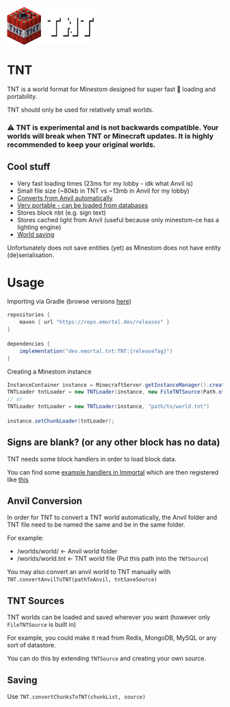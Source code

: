 <img src="https://github.com/EmortalMC/TNT/blob/main/.github/tntlogo.png?raw=true" width="40%" alt="EmortalMC Banner">

# TNT
TNT is a world format for Minestom designed for super fast 🚀 loading and portability.

TNT should only be used for relatively small worlds.

### ⚠ TNT is experimental and is not backwards compatible. Your worlds will break when TNT or Minecraft updates. It is highly recommended to keep your original worlds.

## Cool stuff
- Very fast loading times (23ms for my lobby - idk what Anvil is)
- Small file size (~80kb in TNT vs ~13mb in Anvil for my lobby)
- [Converts from Anvil automatically](#anvil-conversion)
- [Very portable - can be loaded from databases](#tnt-sources)
- Stores block nbt (e.g. sign text)
- Stores cached light from Anvil (useful because only minestom-ce has a lighting engine)
- [World saving](#saving)

Unfortunately does not save entities (yet) as Minestom does not have entity (de)serialisation.

# Usage
Importing via Gradle (browse versions [here](https://repo.emortal.dev/#/releases/dev/emortal/tnt/TNT))
```groovy
repositories {
    maven { url "https://repo.emortal.dev/releases" }
}

dependencies {
    implementation("dev.emortal.tnt:TNT:{releaseTag}")
}
```
Creating a Minestom instance

```java
InstanceContainer instance = MinecraftServer.getInstanceManager().createInstanceContainer();
TNTLoader tntLoader = new TNTLoader(instance, new FileTNTSource(Path.of("path/to/world.tnt")));
// or
TNTLoader tntLoader = new TNTLoader(instance, "path/to/world.tnt")
        
instance.setChunkLoader(tntLoader);
```

## Signs are blank? (or any other block has no data)
TNT needs some block handlers in order to load block data.

You can find some [example handlers in Immortal](https://github.com/EmortalMC/Immortal/tree/main/src/main/kotlin/dev/emortal/immortal/blockhandler) which are then registered like [this](https://github.com/EmortalMC/Immortal/blob/ea9f03249d01b7f2544bd96d588e6341d7bfbc99/src/main/kotlin/dev/emortal/immortal/ImmortalExtension.kt#L409)


## Anvil Conversion
In order for TNT to convert a TNT world automatically, the Anvil folder and TNT file need to be named the same and be in the same folder.

For example:
 - /worlds/world/ <- Anvil world folder
 - /worlds/world.tnt <- TNT world file (Put this path into the `TNTSource`)
 
You may also convert an anvil world to TNT manually with `TNT.convertAnvilToTNT(pathToAnvil, tntSaveSource)`
 
## TNT Sources
TNT worlds can be loaded and saved wherever you want (however only `FileTNTSource` is built in)

For example, you could make it read from Redis, MongoDB, MySQL or any sort of datastore.

You can do this by extending `TNTSource` and creating your own source.

## Saving
Use `TNT.convertChunksToTNT(chunkList, source)`
